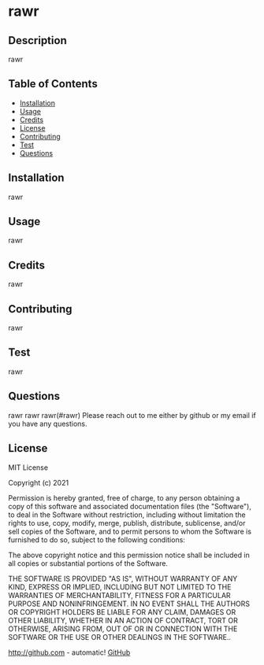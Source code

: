 
# rawr

## Description
rawr

## Table of Contents
* [Installation](#installation)
* [Usage](#usage)
* [Credits](#credits)
* [License](#license)
* [Contributing](#contributing)
* [Test](#test)
* [Questions](#questions)

## Installation
rawr

## Usage
rawr

## Credits
rawr


## Contributing
rawr


## Test
rawr

## Questions
rawr
rawr
rawr(#rawr)
Please reach out to me either by github or my email if you have any questions.

## License
MIT License

Copyright (c) 2021

Permission is hereby granted, free of charge, to any person obtaining a copy
of this software and associated documentation files (the "Software"), to deal
in the Software without restriction, including without limitation the rights
to use, copy, modify, merge, publish, distribute, sublicense, and/or sell
copies of the Software, and to permit persons to whom the Software is
furnished to do so, subject to the following conditions:

The above copyright notice and this permission notice shall be included in all
copies or substantial portions of the Software.

THE SOFTWARE IS PROVIDED "AS IS", WITHOUT WARRANTY OF ANY KIND, EXPRESS OR
IMPLIED, INCLUDING BUT NOT LIMITED TO THE WARRANTIES OF MERCHANTABILITY,
FITNESS FOR A PARTICULAR PURPOSE AND NONINFRINGEMENT. IN NO EVENT SHALL THE
AUTHORS OR COPYRIGHT HOLDERS BE LIABLE FOR ANY CLAIM, DAMAGES OR OTHER
LIABILITY, WHETHER IN AN ACTION OF CONTRACT, TORT OR OTHERWISE, ARISING FROM,
OUT OF OR IN CONNECTION WITH THE SOFTWARE OR THE USE OR OTHER DEALINGS IN THE
SOFTWARE..

http://github.com - automatic!
[GitHub](http://github.com)
